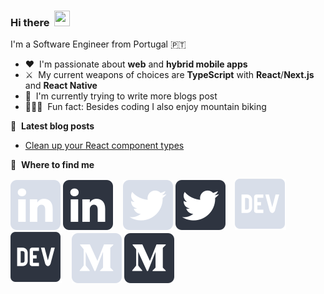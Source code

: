 ### Hi there &nbsp;<img src="https://media.giphy.com/media/hvRJCLFzcasrR4ia7z/giphy.gif" width="25px" height="25px">

I'm a Software Engineer from Portugal 🇵🇹

- ❤️ &nbsp;I'm passionate about **web** and **hybrid mobile apps**
- ⚔️ &nbsp;My current weapons of choices are **TypeScript** with **React**/**Next.js** and **React Native**
- 🌱 &nbsp;I'm currently trying to write more blogs post
- 🚵🏻‍♀️ &nbsp;Fun fact: Besides coding I also enjoy mountain biking 

📕 &nbsp;**Latest blog posts**

<!-- BLOG-POST-LIST:START -->
- [Clean up your React component types](https://medium.com/xgeeks/clean-up-your-react-component-types-45acec85d4c3?source=rss-d623c5a533af------2)
<!-- BLOG-POST-LIST:END -->

💬 &nbsp;**Where to find me**

[![linkedin logo](./img/linkedin-light.svg)](https://www.linkedin.com/in/jomifepe#gh-dark-mode-only)
[![linkedin logo](./img/linkedin-dark.svg)](https://www.linkedin.com/in/jomifepe#gh-light-mode-only)
&nbsp;&nbsp;
[![twitter logo](./img/twitter-light.svg)](https://twitter.com/jomifepe#gh-dark-mode-only)
[![twitter logo](./img/twitter-dark.svg)](https://twitter.com/jomifepe#gh-light-mode-only)
&nbsp;&nbsp;
[![dev logo](./img/dev-light.svg)](https://dev.to/jomifepe#gh-dark-mode-only)
[![dev logo](./img/dev-dark.svg)](https://dev.to/jomifepe#gh-light-mode-only)
&nbsp;&nbsp;
[![medium logo](./img/medium-light.svg)](https://medium.com/@jomifepe#gh-dark-mode-only)
[![medium logo](./img/medium-dark.svg)](https://medium.com/@jomifepe#gh-light-mode-only)
